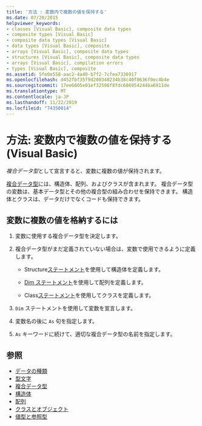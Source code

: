 ```yaml
---
title: '方法 : 変数内で複数の値を保持する'
ms.date: 07/20/2015
helpviewer_keywords:
- classes [Visual Basic], composite data types
- composite types [Visual Basic]
- composite data types [Visual Basic]
- data types [Visual Basic], composite
- arrays [Visual Basic], composite data types
- structures [Visual Basic], composite data types
- arrays [Visual Basic], compilation errors
- types [Visual Basic], composite
ms.assetid: 5fe0e558-aac2-4a40-b7f2-7cfea7336917
ms.openlocfilehash: d452fbf35f9d200348234b38c40f8636f0ec4b4e
ms.sourcegitcommit: 17ee6605e01ef32506f8fdc686954244ba6911de
ms.translationtype: MT
ms.contentlocale: ja-JP
ms.lasthandoff: 11/22/2019
ms.locfileid: "74350014"
---
```

# <a name="how-to-hold-more-than-one-value-in-a-variable-visual-basic"></a>方法: 変数内で複数の値を保持する (Visual Basic)

*複合データ型*として宣言すると、変数に複数の値が保持されます。

[複合データ型](../../../../visual-basic/programming-guide/language-features/data-types/composite-data-types.md)には、構造体、配列、およびクラスが含まれます。 複合データ型の変数は、基本データ型とその他の複合型の組み合わせを保持できます。 構造体とクラスは、データだけでなくコードも保持できます。

## <a name="to-hold-more-than-one-value-in-a-variable"></a>変数に複数の値を格納するには

1. 変数に使用する複合データ型を決定します。

2. 複合データ型がまだ定義されていない場合は、変数で使用できるように定義します。

    - Structure[ステートメント](../../../../visual-basic/language-reference/statements/structure-statement.md)を使用して構造体を定義します。

    - [Dim ステートメント](../../../../visual-basic/language-reference/statements/dim-statement.md)を使用して配列を定義します。

    - Class[ステートメント](../../../../visual-basic/language-reference/statements/class-statement.md)を使用してクラスを定義します。

3. `Dim` ステートメントを使用して変数を宣言します。

4. 変数名の後に `As` 句を指定します。

5. `As` キーワードに続けて、適切な複合データ型の名前を指定します。

## <a name="see-also"></a>参照

- [データの種類](../../../../visual-basic/language-reference/data-types/index.md)
- [型文字](../../../../visual-basic/programming-guide/language-features/data-types/type-characters.md)
- [複合データ型](../../../../visual-basic/programming-guide/language-features/data-types/composite-data-types.md)
- [構造体](../../../../visual-basic/programming-guide/language-features/data-types/structures.md)
- [配列](../../../../visual-basic/programming-guide/language-features/arrays/index.md)
- [クラスとオブジェクト](../../../../visual-basic/programming-guide/language-features/objects-and-classes/index.md)
- [値型と参照型](../../../../visual-basic/programming-guide/language-features/data-types/value-types-and-reference-types.md)
